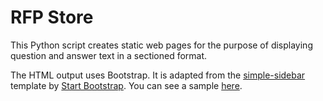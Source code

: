 RFP Store
=========

This Python script creates static web pages for the purpose of 
displaying question and answer text in a sectioned format.

The HTML output uses Bootstrap. It is adapted from the  [simple-sidebar](https://github.com/BlackrockDigital/startbootstrap-simple-sidebar) template by [Start Bootstrap](https://startbootstrap.com). You can see 
a sample [here](https://blackrockdigital.github.io/startbootstrap-simple-sidebar/).



